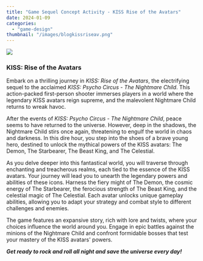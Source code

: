 ```yaml
---
title: "Game Sequel Concept Activity - KISS Rise of the Avatars"
date: 2024-01-09
categories: 
  - "game-design"
thumbnail: "/images/blogkissriseav.png"
---
```


![](images/riseoftheavatars.png)

### KISS: Rise of the Avatars

Embark on a thrilling journey in _KISS: Rise of the Avatars_, the electrifying sequel to the acclaimed _KISS: Psycho Circus - The Nightmare Child_. This action-packed first-person shooter immerses players in a world where the legendary KISS avatars reign supreme, and the malevolent Nightmare Child returns to wreak havoc.

After the events of _KISS: Psycho Circus - The Nightmare Child_, peace seems to have returned to the universe. However, deep in the shadows, the Nightmare Child stirs once again, threatening to engulf the world in chaos and darkness. In this dire hour, you step into the shoes of a brave young hero, destined to unlock the mythical powers of the KISS avatars: The Demon, The Starbearer, The Beast King, and The Celestial.

As you delve deeper into this fantastical world, you will traverse through enchanting and treacherous realms, each tied to the essence of the KISS avatars. Your journey will lead you to unearth the legendary powers and abilities of these icons. Harness the fiery might of The Demon, the cosmic energy of The Starbearer, the ferocious strength of The Beast King, and the celestial magic of The Celestial. Each avatar unlocks unique gameplay abilities, allowing you to adapt your strategy and combat style to different challenges and enemies.

The game features an expansive story, rich with lore and twists, where your choices influence the world around you. Engage in epic battles against the minions of the Nightmare Child and confront formidable bosses that test your mastery of the KISS avatars' powers.

_**Get ready to rock and roll all night and save the universe every day!**_

